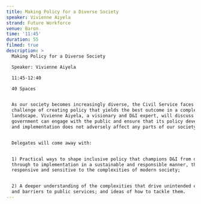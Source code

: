 ```yaml
---
title: Making Policy for a Diverse Society
speaker: Vivienne Aiyela
strand: Future Workforce
venue: Baron
time: '11:45'
duration: 55
filmed: true
description: >
  Making Policy for a Diverse Society

  Speaker: Vivienne Aiyela

  11:45-12:40

  40 Spaces


  As our society becomes increasingly diverse, the Civil Service faces the
  challenge of creating policy that yields the best outcome in a complex
  landscape. Vivienne Aiyela, a visionary and D&I expert, will discuss how
  government can engage with the public and ensure that its policy development
  and implementation does not adversely affect any parts of our society.


  Delegates will come away with:


  1) Practical ways to shape inclusive policy that champions D&I from design
  through to implementation in a sustainable and responsible manner, that is
  responsive and sensitive to the complexities of modern society;


  2) A deeper understanding of the complexities that drive unintended exclusion
  and barriers to public services; and ideas of how to tackle them.
---
```


